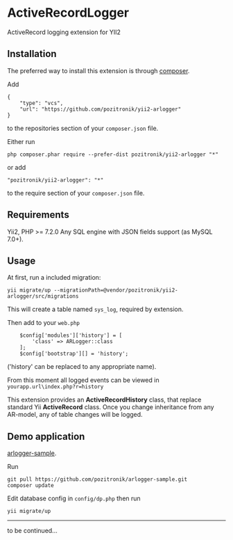 ActiveRecordLogger
==================
ActiveRecord logging extension for YII2

Installation
------------

The preferred way to install this extension is through [composer](http://getcomposer.org/download/).

Add

```
{
	"type": "vcs",
	"url": "https://github.com/pozitronik/yii2-arlogger"
} 
```

to the repositories section of your `composer.json` file.

Either run

```
php composer.phar require --prefer-dist pozitronik/yii2-arlogger "*"
```

or add

```
"pozitronik/yii2-arlogger": "*"
```

to the require section of your `composer.json` file.

Requirements
------------

Yii2,
PHP >= 7.2.0
Any SQL engine with JSON fields support (as MySQL 7.0+). 

Usage
-----
At first, run a included migration:

```
yii migrate/up --migrationPath=@vendor/pozitronik/yii2-arlogger/src/migrations
```

This will create a table named `sys_log`, required by extension.

Then add to your `web.php`

```
	$config['modules']['history'] = [
		'class' => ARLogger::class
	];
	$config['bootstrap'][] = 'history';
```
('history' can be replaced to any appropriate name).

From this moment all logged events can be viewed in `yourapp.url\index.php?r=history`

This extension provides an **ActiveRecordHistory** class, that replace standard Yii **ActiveRecord** class. Once you change inheritance from any AR-model, any of table changes will be logged.

Demo application
-------------------

[arlogger-sample](https://github.com/pozitronik/arlogger-sample).

Run

```
git pull https://github.com/pozitronik/arlogger-sample.git
composer update
```

Edit database config in `config/dp.php` then run

```
yii migrate/up
```

---
to be continued...
